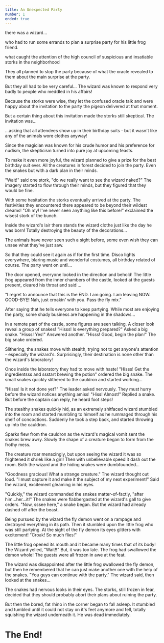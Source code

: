```yaml
---
title: An Unexpected Party
number: 1
ended: true
---
```


<story-part-legacy username="mkt">there was a wizard...</story-part-legacy>

<story-part-legacy username="localnorth">who had to run some errands to plan a surprise party for his little frog friend.</story-part-legacy>

<story-part-legacy username="hennifant">what caught the attention of the high council of suspicious and insatiable storks in the neighborhood</story-part-legacy>

<story-part-legacy username="imbigdee">They all planned to stop the party because of what the oracle revealed to them about the main surprise at the party.</story-part-legacy>

<story-part-legacy username="imwatsi">But they all had to be very careful... The wizard was known to respond very badly to people who meddled in his affairs!</story-part-legacy>

<story-part-legacy username="hennifant">Because the storks were wise, they let the confused oracle talk and were happy about the invitation to the party the pigeon delivered at that moment.</story-part-legacy>

<story-part-legacy username="mkt">But a certain thing about this invitation made the storks still skeptical. The invitation was...</story-part-legacy>

<story-part-legacy username="buttpacker">...asking that all attendees show up in their birthday suits - but it wasn't like any of the animals wore clothes anyway!</story-part-legacy>

<story-part-legacy username="hennifant">Since the magician was known for his crude humor and his preference for nudism, the skepticism turned into pure joy at upcoming feasts.</story-part-legacy>

<story-part-legacy username="beyonddisability">To make it even more joyful, the wizard planned to give a prize for the best birthday suit ever. All the creatures in forest decided to join the party. Even the snakes but with a dark plan in their minds.</story-part-legacy>

<story-part-legacy username="enforcer48">"Wait!" said one stork, "do we really want to see the wizard naked?" The imagery started to flow through their minds, but they figured that they would be fine.</story-part-legacy>

<story-part-legacy username="amosbastian">With some hesitation the storks eventually arrived at the party. The festivities they encountered there appeared to be beyond their wildest dreams! "Oh my! I've never seen anything like this before!" exclaimed the wisest stork of the bunch.</story-part-legacy>

<story-part-legacy username="vegaron">Inside the wizard's lair there stands the wizard clothe just like the day he was born! Totally destroying the beauty of the decorations...</story-part-legacy>

<story-part-legacy username="chrislyr">The animals have never seen such a sight before, some even wish they can unsee what they've just saw.</story-part-legacy>

<story-part-legacy username="helo">So that they could see it again as if for the first time. Disco lights everywhere, blaring music and wonderful costumes, all birthday related of course. The party went on until...</story-part-legacy>

<story-part-legacy username="mcyusuf">The door opened, everyone looked in the direction and behold! The little frog appeared from the inner chambers of the castle, looked at the guests present, cleared his throat and said ...</story-part-legacy>

<story-part-legacy username="tdre">"I regret to announce that this is the END. I am going. I am leaving NOW. GOOD-BYE! Nah, just croakin' with you. Pass the fly mix."</story-part-legacy>

<story-part-legacy username="chadrona">After saying that he tells everyone to keep partying. While most are enjoying the party, some shady business are happening in the shadows...</story-part-legacy>

<story-part-legacy username="riovanes">In a remote part of the castle, some figures are seen talking. A closer look reveal a group of snakes! "Hisss! Is everything prepared?" Asked a big snake. "Hisss! Yes!" Answered another. "Hisss! Good, begin the plan!" The big snake ordered.</story-part-legacy>

<story-part-legacy username="chrislyr">Slithering, the snakes move with stealth, trying not to get anyone's attention - especially the wizard's. Surprisingly, their destination is none other than the wizard's laboratory!</story-part-legacy>

<story-part-legacy username="amosbastian">Once inside the laboratory they had to move with haste! "Hisss! Get the ingredientsss and ssstart brewing the potion" ordered the big snake. The small snakes quickly slithered to the cauldron and started working...</story-part-legacy>

<story-part-legacy username="chrislyr">"Hisss! Is it not done yet?" The leader asked nervously. They must hurry before the wizard notices anything amiss! "Hiss! Almost!" Replied a snake. But before the captain can reply, he heard foot steps!</story-part-legacy>

<story-part-legacy username="buttpacker">The stealthy snakes quickly hid, as an extremely shitfaced wizard stumbled into the room and started mumbling to himself as he rummaged through his shelf of concoctions. Suddenly he took a step back, and started throwing up into the cauldron.</story-part-legacy>

<story-part-legacy username="tdre">Sparks flew from the cauldron as the wizard's magical vomit sent the snakes brew awry. Slowly the shape of a creature began to form from the frothy mess.</story-part-legacy>

<story-part-legacy username="riovanes">The creature roar menacingly, but upon seeing the wizard it was so frightened it shriek like a girl! Then with unbelievable speed it dash out the room. Both the wizard and the hiding snakes were dumbfounded...</story-part-legacy>

<story-part-legacy username="vegaron">"Goodness gracious! What a strange creature." The wizard thought out loud. "I must capture it and make it the subject of my next experiment!" Said the wizard, excitement gleaming in his eyes.</story-part-legacy>

<story-part-legacy username="tdre">"Quickly," the wizard commanded the snakes matter-of-factly, "after him...her...it!" The snakes were flabbergasted at the wizard's gall to give orders. "Now, sssee here," a snake began. But the wizard had already dashed off after the beast.</story-part-legacy>

<story-part-legacy username="hennifant" image="https://i.imgur.com/uJaJeTn.png"></story-part-legacy>

<story-part-legacy username="riovanes">Being pursued by the wizard the fly demon went on a rampage and destroyed everything in its path. Then it stumbled upon the little frog who was still partying. At the sight of the fly demon its eyes glitters with excitement! "Croak! So much flies!"</story-part-legacy>

<story-part-legacy username="enforcer48">The little frog opened its mouth and it became many times that of its body! The Wizard yelled, "Wait!!" But, it was too late. The frog had swallowed the demon whole! The guests were all frozen in awe at the feat.</story-part-legacy>

<story-part-legacy username="riovanes">The wizard was disappointed after the little frog swallowed the fly demon, but then he remembered that he can just make another one with the help of the snakes. "You guys can continue with the party." The wizard said, then looked at the snakes...</story-part-legacy>

<story-part-legacy username="enforcer48">The snakes had nervous looks in their eyes. The storks, still frozen in fear, decided that they should probably abort their plans about ruining the party.</story-part-legacy>

<story-part-legacy username="hennifant">But then the bored, fat rhino in the corner began to fall asleep. It stumbled and tumbled until it could not stay on it's feet anymore and fell, totally squishing the wizard underneath it. He was dead immediately.</story-part-legacy>

<story-part-legacy username="mkt"><span>
# The End!
</span></story-part-legacy>